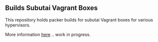 Builds Subutai Vagrant Boxes
----------------------------

This repository holds packer builds for subutai Vagrant boxes for various
hypervisors.

More information [here](https://github.com/subutai-io/packer/wiki/User-Guide)  .. work in progress.
